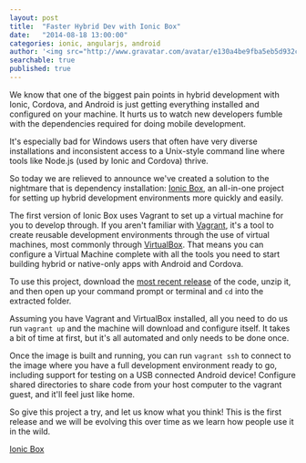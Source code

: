 ```yaml
---
layout: post
title:  "Faster Hybrid Dev with Ionic Box"
date:   "2014-08-18 13:00:00"
categories: ionic, angularjs, android
author: '<img src="http://www.gravatar.com/avatar/e130a4be9fba5eb5d932c813fbe3a58d?s=48&amp;d=mm" class="author-icon"><a href="http://twitter.com/maxlynch" target="_blank">@maxlynch</a>'
searchable: true
published: true
---
```


We know that one of the biggest pain points in hybrid development with Ionic, Cordova, and Android is just getting everything installed and configured on your machine. It hurts us to watch new developers fumble with the dependencies required for doing mobile development.

It's especially bad for Windows users that often have very diverse installations and inconsistent access to a Unix-style command line where tools like Node.js (used by Ionic and Cordova) thrive.

So today we are relieved to announce we've created a solution to the nightmare that is dependency installation: [Ionic Box](http://github.com/driftyco/ionic-box), an all-in-one project for setting up hybrid development environments more quickly and easily.

<!-- more -->

The first version of Ionic Box uses Vagrant to set up a virtual machine for you to develop through. If you aren't familiar with [Vagrant](https://www.vagrantup.com/), it's a tool to create reusable development environments through the use of virtual machines, most commonly through [VirtualBox](https://www.virtualbox.org). That means you can configure a Virtual Machine complete with all the tools you need to start building hybrid or native-only apps with Android and Cordova.

To use this project, download the [most recent release](https://github.com/driftyco/ionic-box) of the code, unzip it, and then open up your command prompt or terminal and `cd` into the extracted folder.

Assuming you have Vagrant and VirtualBox installed, all you need to do us run `vagrant up` and the machine will download and configure itself. It takes a bit of time at first, but it's all automated and only needs to be done once.

Once the image is built and running, you can run `vagrant ssh` to connect to the image where you have a full development environment ready to go, including support for testing on a USB connected Android device! Configure shared directories to share code from your host computer to the vagrant guest, and it'll feel just like home.

So give this project a try, and let us know what you think! This is the first release and we will be evolving this over time as we learn how people use it in the wild.

[Ionic Box](https://github.com/driftyco/ionic-box)
